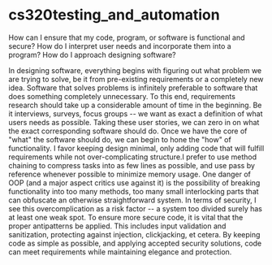 # cs320testing_and_automation
How can I ensure that my code, program, or software is functional and secure?
How do I interpret user needs and incorporate them into a program?
How do I approach designing software?

In designing software, everything begins with figuring out what problem we are trying to solve, be it from pre-existing requirements or a completely new idea.  Software that solves problems is infinitely preferable to software that does something completely unnecessary.  To this end, requirements research should take up a
considerable amount of time in the beginning.  Be it interviews, surveys, focus groups -- we want as exact a definition of what users needs as possible.  Taking these
user stories, we can zero in on what the exact corresponding software should do.  Once we have the core of "what" the software should do, we can begin to hone the "how" of functionality.  I favor keeping design minimal, only adding code that will fulfill requirements while not over-complicating structure.I prefer to use method chaining to compress tasks into as few lines as possible,  and use pass by reference whenever possible to  minimize memory usage. One danger of OOP (and a major aspect critics use against it) is the possibility of breaking functionality into too many methods, too many small interlocking parts that can obfuscate an otherwise straightforward system.  In terms of security, I see this overcomplication as a risk factor -- a system too divided surely has at least one weak spot.   To ensure more secure code, it is vital that the proper antipatterns be applied.  This includes input validation and sanitization, protecting against injection, clickjacking, et cetera.  By keeping code as simple as possible, and applying accepted security solutions, code can meet requirements while maintaining elegance and protection.
